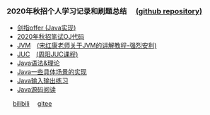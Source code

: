### 2020年秋招个人学习记录和刷题总结&emsp; [(github repository)](https://github.com/yuan-jiajun/sword-offer-yuan)
- [剑指offer (Java实现)](src/main/java/sword-offer)
- [2020年秋招笔试OJ代码](src/main/java/interview/src/com)
- [JVM](src/main/java/jvm-shk-part-one)&emsp;[(宋红康老师关于JVM的讲解教程-强烈安利)](https://www.bilibili.com/video/BV1PJ411n7xZ)
- [JUC](src/main/java/juc-jvm-zy-season2)&emsp;[(周阳JUC课程)](https://www.bilibili.com/video/BV1vE411D7KE)
- [Java语法&理论](src/main/java/interview/src/jdktheory)
- [Java一些具体场景的实现](src/main/java/interview/src/implementation)
- [Java输入输出练习](src/main/java/interview/src/iopractice)
- [Java源码阅读](src/main/java/interview/src/sourceread)

&emsp;[bilibili](https://space.bilibili.com/124808829) &emsp;[gitee](https://gitee.com/yuan-jiajun)

